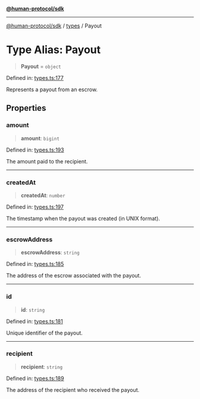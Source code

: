 [**@human-protocol/sdk**](../../README.md)

***

[@human-protocol/sdk](../../modules.md) / [types](../README.md) / Payout

# Type Alias: Payout

> **Payout** = `object`

Defined in: [types.ts:177](https://github.com/humanprotocol/human-protocol/blob/a3c69981844e7ed43743f2459713fe069fcbb283/packages/sdk/typescript/human-protocol-sdk/src/types.ts#L177)

Represents a payout from an escrow.

## Properties

### amount

> **amount**: `bigint`

Defined in: [types.ts:193](https://github.com/humanprotocol/human-protocol/blob/a3c69981844e7ed43743f2459713fe069fcbb283/packages/sdk/typescript/human-protocol-sdk/src/types.ts#L193)

The amount paid to the recipient.

***

### createdAt

> **createdAt**: `number`

Defined in: [types.ts:197](https://github.com/humanprotocol/human-protocol/blob/a3c69981844e7ed43743f2459713fe069fcbb283/packages/sdk/typescript/human-protocol-sdk/src/types.ts#L197)

The timestamp when the payout was created (in UNIX format).

***

### escrowAddress

> **escrowAddress**: `string`

Defined in: [types.ts:185](https://github.com/humanprotocol/human-protocol/blob/a3c69981844e7ed43743f2459713fe069fcbb283/packages/sdk/typescript/human-protocol-sdk/src/types.ts#L185)

The address of the escrow associated with the payout.

***

### id

> **id**: `string`

Defined in: [types.ts:181](https://github.com/humanprotocol/human-protocol/blob/a3c69981844e7ed43743f2459713fe069fcbb283/packages/sdk/typescript/human-protocol-sdk/src/types.ts#L181)

Unique identifier of the payout.

***

### recipient

> **recipient**: `string`

Defined in: [types.ts:189](https://github.com/humanprotocol/human-protocol/blob/a3c69981844e7ed43743f2459713fe069fcbb283/packages/sdk/typescript/human-protocol-sdk/src/types.ts#L189)

The address of the recipient who received the payout.
